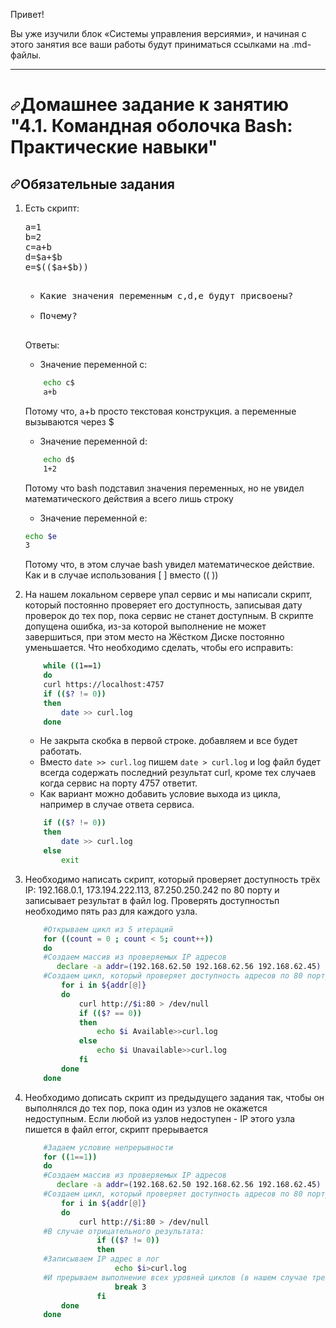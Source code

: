 
<p>Привет!</p>
<p>Вы уже изучили блок «Системы управления версиями», и начиная с этого занятия все ваши работы будут приниматься ссылками на .md-файлы.</p>
<hr>
<h1><a id="user-content-домашнее-задание-к-занятию-41-командная-оболочка-bash-практические-навыки" class="anchor" aria-hidden="true" href="#домашнее-задание-к-занятию-41-командная-оболочка-bash-практические-навыки"><svg class="octicon octicon-link" viewBox="0 0 16 16" version="1.1" width="16" height="16" aria-hidden="true"><path fill-rule="evenodd" d="M7.775 3.275a.75.75 0 001.06 1.06l1.25-1.25a2 2 0 112.83 2.83l-2.5 2.5a2 2 0 01-2.83 0 .75.75 0 00-1.06 1.06 3.5 3.5 0 004.95 0l2.5-2.5a3.5 3.5 0 00-4.95-4.95l-1.25 1.25zm-4.69 9.64a2 2 0 010-2.83l2.5-2.5a2 2 0 012.83 0 .75.75 0 001.06-1.06 3.5 3.5 0 00-4.95 0l-2.5 2.5a3.5 3.5 0 004.95 4.95l1.25-1.25a.75.75 0 00-1.06-1.06l-1.25 1.25a2 2 0 01-2.83 0z"></path></svg></a>Домашнее задание к занятию "4.1. Командная оболочка Bash: Практические навыки"</h1>
<h2><a id="user-content-обязательные-задания" class="anchor" aria-hidden="true" href="#обязательные-задания"><svg class="octicon octicon-link" viewBox="0 0 16 16" version="1.1" width="16" height="16" aria-hidden="true"><path fill-rule="evenodd" d="M7.775 3.275a.75.75 0 001.06 1.06l1.25-1.25a2 2 0 112.83 2.83l-2.5 2.5a2 2 0 01-2.83 0 .75.75 0 00-1.06 1.06 3.5 3.5 0 004.95 0l2.5-2.5a3.5 3.5 0 00-4.95-4.95l-1.25 1.25zm-4.69 9.64a2 2 0 010-2.83l2.5-2.5a2 2 0 012.83 0 .75.75 0 001.06-1.06 3.5 3.5 0 00-4.95 0l-2.5 2.5a3.5 3.5 0 004.95 4.95l1.25-1.25a.75.75 0 00-1.06-1.06l-1.25 1.25a2 2 0 01-2.83 0z"></path></svg></a>Обязательные задания</h2>
<ol>
<li>
<p>Есть скрипт:</p>
<div class="highlight highlight-source-shell position-relative overflow-auto" data-snippet-clipboard-copy-content="a=1
b=2
c=a+b
d=$a+$b
e=$(($a+$b))
"><pre>a=1
b=2
c=a+b
d=$a+$b
e=$(($a+$b))
<ul>
<li>Какие значения переменным c,d,e будут присвоены?</li>
<li>Почему?</li>
</div>
</ul>
<p>Ответы:</p>

-    Значение переменной c:
```bash
    echo c$
    a+b
```
Потому что, a+b просто текстовая конструкция. а переменные вызываются через $

-    Значение переменной d:
```bash
    echo d$
    1+2
```
<p>Потому что bash подставил значения переменных, но не увидел математического действия а всего лишь строку</p>

-    Значение переменной e:
```bash
echo $e
3
```

<p> Потому что, в этом случае bash увидел математическое действие. Как и в случае использования [ ] вместо (( ))
</li>
</ul>
<li>
<p>На нашем локальном сервере упал сервис и мы написали скрипт, который постоянно проверяет его доступность, записывая дату проверок до тех пор, пока сервис не станет доступным. В скрипте допущена ошибка, из-за которой выполнение не может завершиться, при этом место на Жёстком Диске постоянно уменьшается. Что необходимо сделать, чтобы его исправить:

```bash
    while ((1==1)
    do
    curl https://localhost:4757
    if (($? != 0))
    then
        date >> curl.log
    done
```

* Не закрыта скобка в первой строке. добавляем и все будет работать.
* Вместо `date >> curl.log` пишем `date > curl.log` и log файл будет всегда содержать последний результат curl, кроме тех случаев когда сервис на порту 4757 ответит.
* Как вариант можно добавить условие выхода из цикла, например в случае ответа сервиса. 
```bash
    if (($? != 0))
    then
        date >> curl.log
    else
        exit
```
    


<li>
<p>Необходимо написать скрипт, который проверяет доступность трёх IP: 192.168.0.1, 173.194.222.113, 87.250.250.242 по 80 порту и записывает результат в файл log. Проверять доступностьп необходимо пять раз для каждого узла.</p>

```bash
    #Открываем цикл из 5 итераций
    for ((count = 0 ; count < 5; count++))
    do
    #Создаем массив из проверяемых IP адресов
       declare -a addr=(192.168.62.50 192.168.62.56 192.168.62.45)
    #Создаем цикл, который проверяет доступность адресов по 80 порту (порт по умолчанию, поэтому можно не указывать, но для наглядности пусть будет) и записывает результат в файл.
        for i in ${addr[@]}
        do
            curl http://$i:80 > /dev/null
            if (($? == 0))
            then
                echo $i Available>>curl.log
            else
                echo $i Unavailable>>curl.log
            fi
        done
    done
```
</li>
<li>
<p>Необходимо дописать скрипт из предыдущего задания так, чтобы он выполнялся до тех пор, пока один из узлов не окажется недоступным. Если любой из узлов недоступен - IP этого узла пишется в файл error, скрипт прерывается</p>

```bash
    #Задаем условие непрерывности
    for ((1==1))
    do
    #Создаем массив из проверяемых IP адресов
       declare -a addr=(192.168.62.50 192.168.62.56 192.168.62.45)
    #Создаем цикл, который проверяет доступность адресов по 80 порту (порт по умолчанию, поэтому не указывается)
        for i in ${addr[@]}
        do
            curl http://$i:80 > /dev/null
    #В случае отрицательного результата:
                if (($? != 0))
                then
    #Записываем IP адрес в лог
                    echo $i>curl.log
    #И прерываем выполнение всех уровней циклов (в нашем случае трех)
                    break 3
                fi
        done
    done

